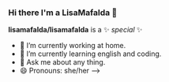 ### Hi there I'm a LisaMafalda 👋

**lisamafalda/lisamafalda** is a ✨ _special_ ✨

- 🔭 I’m currently working at home. 
- 🌱 I’m currently learning english and coding.
- 💬 Ask me about any thing. 
- 😄 Pronouns: she/her 
-->

<!--
**lisamafalda/lisamafalda** is a ✨ _special_ ✨ repository because its `README.md` (this file) appears on your GitHub profile.

Here are some ideas to get you started:

- 🔭 I’m currently working on ...
- 🌱 I’m currently learning ...
- 👯 I’m looking to collaborate on ...
- 🤔 I’m looking for help with ...
- 💬 Ask me about ...
- 📫 How to reach me: ...
- 😄 Pronouns: ...
- ⚡ Fun fact: ...
-->
